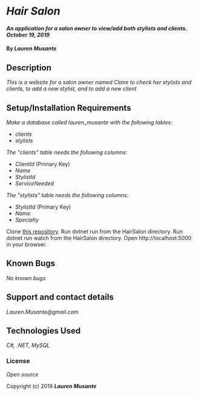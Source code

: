 # _Hair Salon_

#### _An application for a salon owner to view/add both stylists and clients. October 19, 2019_

#### By _**Lauren Musante**_

## Description

_This is a website for a salon owner named Claire to check her stylists and clients, to add a new stylist, and to add a new client_

## Setup/Installation Requirements

_Make a database called lauren_musante with the following tables:_
* _clients_
* _stylists_

_The "clients" table needs the following columns:_ 
* _ClientId_ (Primary Key)
* _Name_
* _StylistId_
* _ServiceNeeded_

_The "stylists" table needs the following columns:_ 
* _StylistId_ (Primary Key)
* _Name_
* _Specialty_

Clone [this repository](https://github.com/LaurenMusante/RealHairSalon). 
Run dotnet run from the HairSalon directory.
Run dotnet run watch from the HairSalon directory.
Open http://localhost:5000 in your browser.


## Known Bugs

_No known bugs_

## Support and contact details

_Lauren.Musante@gmail.com_

## Technologies Used

_C#, .NET, MySQL_

### License

*Open source*

Copyright (c) 2019 **_Lauren Musante_**
